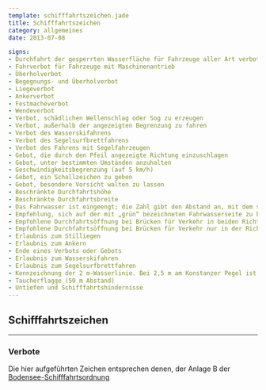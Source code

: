 ```yaml
---
template: schifffahrtszeichen.jade
title: Schifffahrtszeichen
category: allgemeines
date: 2013-07-08

signs:
- Durchfahrt der gesperrten Wasserfläche für Fahrzeuge aller Art verboten
- Fahrverbot für Fahrzeuge mit Maschinenantrieb
- Überholverbot
- Begegnungs- und Überholverbot
- Liegeverbot
- Ankerverbot
- Festmacheverbot
- Wendeverbot
- Verbot, schädlichen Wellenschlag oder Sog zu erzeugen
- Verbot, außerhalb der angezeigten Begrenzung zu fahren
- Verbot des Wasserskifahrens
- Verbot des Segelsurfbrettfahrens
- Verbot des Fahrens mit Segelfahrzeugen
- Gebot, die durch den Pfeil angezeigte Richtung einzuschlagen
- Gebot, unter bestimmten Umständen anzuhalten
- Geschwindigkeitsbegrenzung (auf 5 km/h)
- Gebot, ein Schallzeichen zu geben
- Gebot, besondere Vorsicht walten zu lassen
- Beschränkte Durchfahrtshöhe
- Beschränkte Durchfahrtsbreite
- Das Fahrwasser ist eingeengt; die Zahl gibt den Abstand an, mit dem sich Fahrzeuge vom Schild entfernt halten sollen.
- Empfehlung, sich auf der mit „grün“ bezeichneten Fahrwasserseite zu halten
- Empfohlene Durchfahrtsöffnung bei Brücken für Verkehr in beiden Richtungen
- Empfohlene Durchfahrtsöffnung bei Brücken für Verkehr nur in der Richtung in der die Zeichen sichtbar sind
- Erlaubnis zum Stilliegen
- Erlaubnis zum Ankern
- Ende eines Verbots oder Gebots
- Erlaubnis zum Wasserskifahren
- Erlaubnis zum Segelsurfbrettfahren
- Kennzeichnung der 2 m-Wasserlinie. Bei 2,5 m am Konstanzer Pegel ist seewärts der markierten Stelle eine Mindestwassertiefe von 2 m. Die Zahl auf der Tafel entspricht der in den verschiedenen Bodensee-Schifffahrtskarten eingetragenen Ordnungsnummer.
- Taucherflagge (50 m Abstand)
- Untiefen und Schifffahrtshindernisse
---
```


## Schifffahrtszeichen
----------------------
### Verbote

Die hier aufgeführten Zeichen entsprechen denen, der Anlage B der
[Bodensee-Schifffahrtsordnung](http://de.wikipedia.org/wiki/Bodensee-Schifffahrtsordnung)
